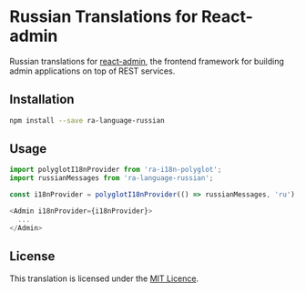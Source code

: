 # Russian Translations for React-admin

Russian translations for [react-admin](https://github.com/marmelab/react-admin), the frontend framework for building admin applications on top of REST services.


## Installation

```sh
npm install --save ra-language-russian
```

## Usage

```js
import polyglotI18nProvider from 'ra-i18n-polyglot';
import russianMessages from 'ra-language-russian';

const i18nProvider = polyglotI18nProvider(() => russianMessages, 'ru');

<Admin i18nProvider={i18nProvider}>
  ...
</Admin>
```

## License

This translation is licensed under the [MIT Licence](LICENSE).